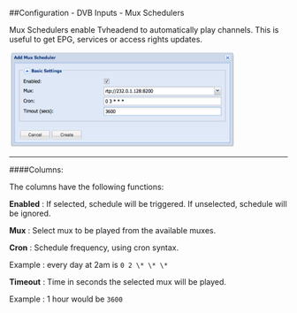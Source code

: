 ##Configuration - DVB Inputs - Mux Schedulers

Mux Schedulers enable Tvheadend to automatically play channels. This is
useful to get EPG, services or access rights updates.

!['Mux Schedulers' Tab](docresources/configdvbmuxsched.png)

---

####Columns:

The columns have the following functions:

**Enabled**
:   If selected, schedule will be triggered. If unselected, schedule will be
    ignored.

**Mux**
:   Select mux to be played from the available muxes.

**Cron**
:   Schedule frequency, using cron syntax.
    
Example : every day at 2am is `0 2 \* \* \*`

**Timeout**
:   Time in seconds the selected mux will be played.
    
Example : 1 hour would be `3600`
